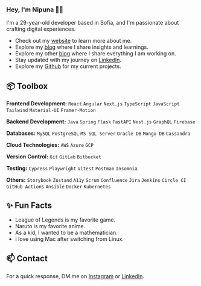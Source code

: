### Hey, I'm Nipuna 👋🏽 

I'm a 29-year-old developer based in Sofia, and I'm passionate about crafting digital experiences. 

- Check out my [website](https://nipunaupeksha.github.io/) to learn more about me.
- Explore my [blog](https://medium.com/@nipunaupeksha) where I share insights and learnings.
- Explore my other [blog](https://nipunaupeksha.hashnode.dev/) where I share everything I am working on.
- Stay updated with my journey on [LinkedIn](https://www.linkedin.com/in/nipuna-upeksha/).
- Explore my [Github](https://github.com/nipunaupeksha) for my current projects.

## 📦 Toolbox

**Frontend Development:** `React` `Angular` `Next.js` `TypeScript` `JavaScript` `Tailwind` `Material-UI` `Framer-Motion`

**Backend Development:** `Java` `Spring` `Flask` `FastAPI` `Nest.js` `GraphQL` `Firebase`

**Databases:** `MySQL` `PostgreSQL` `MS SQL Server` `Oracle DB` `Mongo DB` `Cassandra`

**Cloud Technologies:** `AWS` `Azure` `GCP`
 
**Version Control:** `Git` `GitLab` `Bitbucket`

**Testing:** `Cypress` `Playwright` `Vitest` `Postman` `Insomnia`

**Others:** `Storybook` `Zustand` `A11y` `Scrum` `Confluence` `Jira` `Jenkins` `Circle CI` `GitHub Actions` `Ansible` `Docker` `Kubernetes`
 
## ✨ Fun Facts 

- League of Legends is my favorite game.
- Naruto is my favorite anime.
- As a kid, I wanted to be a mathematician.
- I love using Mac after switching from Linux.

## 📫 Contact

 For a quick response, DM me on [Instagram](https://www.instagram.com/nipuna_upeksha/) or [LinkedIn](https://www.linkedin.com/in/nipuna-upeksha/). 
 
